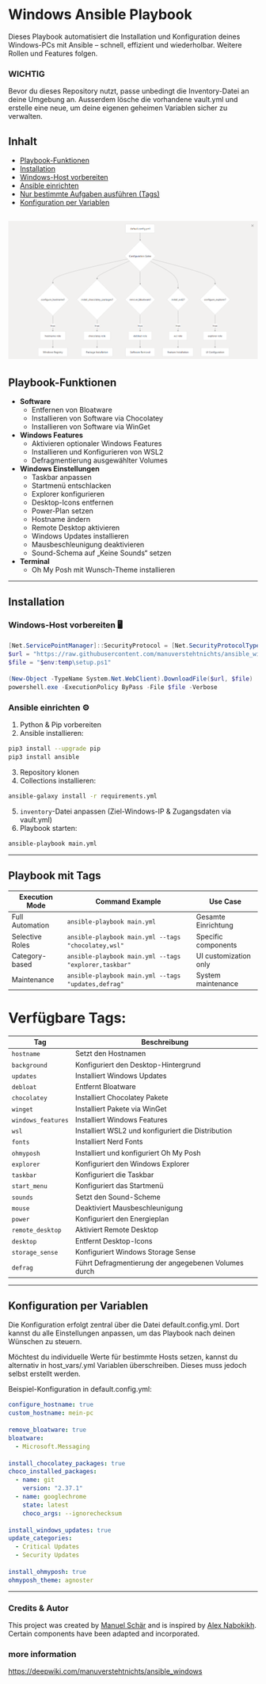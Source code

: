 # Windows Ansible Playbook

Dieses Playbook automatisiert die Installation und Konfiguration deines Windows-PCs mit Ansible – schnell, effizient und wiederholbar. Weitere Rollen und Features folgen.

<h3>WICHTIG</h3>
Bevor du dieses Repository nutzt, passe unbedingt die Inventory-Datei an deine Umgebung an. Ausserdem lösche die vorhandene vault.yml und erstelle eine neue, um deine eigenen geheimen Variablen sicher zu verwalten.

## Inhalt

- [Playbook-Funktionen](#playbook-funktionen)
- [Installation](#installation)
- [Windows-Host vorbereiten](#windows-host-vorbereiten)
- [Ansible einrichten](#ansible-einrichten)
- [Nur bestimmte Aufgaben ausführen (Tags)](#nur-bestimmte-aufgaben-ausführen-tags)
- [Konfiguration per Variablen](#konfiguration-per-variablen)

![Logik](logik.png)
---

## Playbook-Funktionen

- **Software**
  - Entfernen von Bloatware
  - Installieren von Software via Chocolatey
  - Installieren von Software via WinGet
- **Windows Features**
  - Aktivieren optionaler Windows Features
  - Installieren und Konfigurieren von WSL2
  - Defragmentierung ausgewählter Volumes
- **Windows Einstellungen**
  - Taskbar anpassen
  - Startmenü entschlacken
  - Explorer konfigurieren
  - Desktop-Icons entfernen
  - Power-Plan setzen
  - Hostname ändern
  - Remote Desktop aktivieren
  - Windows Updates installieren
  - Mausbeschleunigung deaktivieren
  - Sound-Schema auf „Keine Sounds“ setzen
- **Terminal**
  - Oh My Posh mit Wunsch-Theme installieren

---

## Installation

### Windows-Host vorbereiten 🖥

```powershell
[Net.ServicePointManager]::SecurityProtocol = [Net.SecurityProtocolType]::Tls12
$url = "https://raw.githubusercontent.com/manuverstehtnichts/ansible_windows/refs/heads/main/setup.ps1"
$file = "$env:temp\setup.ps1"

(New-Object -TypeName System.Net.WebClient).DownloadFile($url, $file)
powershell.exe -ExecutionPolicy ByPass -File $file -Verbose
```

### Ansible einrichten ⚙️

1. Python & Pip vorbereiten
2. Ansible installieren:

```bash
pip3 install --upgrade pip
pip3 install ansible
```

3. Repository klonen
4. Collections installieren:

```bash
ansible-galaxy install -r requirements.yml
```

5. `inventory`-Datei anpassen (Ziel-Windows-IP & Zugangsdaten via vault.yml)
6. Playbook starten:

```bash
ansible-playbook main.yml
```

---

## Playbook mit Tags

| Execution Mode | Command Example  | Use Case |
|-------------------------|---------|---------|
| Full Automation | `ansible-playbook main.yml` | Gesamte Einrichtung |
| Selective Roles | `ansible-playbook main.yml --tags "chocolatey,wsl"` | Specific components |
| Category-based | `ansible-playbook main.yml --tags "explorer,taskbar"` | UI customization only |
| Maintenance	 | `ansible-playbook main.yml --tags "updates,defrag"` | System maintenance |


# Verfügbare Tags:  

| Tag                | Beschreibung                                         |
| ------------------ | ---------------------------------------------------- |
| `hostname`         | Setzt den Hostnamen                                  |
| `background`       | Konfiguriert den Desktop-Hintergrund                 |
| `updates`          | Installiert Windows Updates                          |
| `debloat`          | Entfernt Bloatware                                   |
| `chocolatey`       | Installiert Chocolatey Pakete                        |
| `winget`           | Installiert Pakete via WinGet                        |
| `windows_features` | Installiert Windows Features                         |
| `wsl`              | Installiert WSL2 und konfiguriert die Distribution   |
| `fonts`            | Installiert Nerd Fonts                               |
| `ohmyposh`         | Installiert und konfiguriert Oh My Posh              |
| `explorer`         | Konfiguriert den Windows Explorer                    |
| `taskbar`          | Konfiguriert die Taskbar                             |
| `start_menu`       | Konfiguriert das Startmenü                           |
| `sounds`           | Setzt den Sound-Scheme                               |
| `mouse`            | Deaktiviert Mausbeschleunigung                       |
| `power`            | Konfiguriert den Energieplan                         |
| `remote_desktop`   | Aktiviert Remote Desktop                             |
| `desktop`          | Entfernt Desktop-Icons                               |
| `storage_sense`    | Konfiguriert Windows Storage Sense                   |
| `defrag`           | Führt Defragmentierung der angegebenen Volumes durch |

---

## Konfiguration per Variablen

Die Konfiguration erfolgt zentral über die Datei default.config.yml. Dort kannst du alle Einstellungen anpassen, um das Playbook nach deinen Wünschen zu steuern.

Möchtest du individuelle Werte für bestimmte Hosts setzen, kannst du alternativ in host_vars/<host>.yml Variablen überschreiben. Dieses muss jedoch selbst erstellt werden.

Beispiel-Konfiguration in default.config.yml:
```yml
configure_hostname: true
custom_hostname: mein-pc

remove_bloatware: true
bloatware:
  - Microsoft.Messaging

install_chocolatey_packages: true
choco_installed_packages:
  - name: git
    version: "2.37.1"
  - name: googlechrome
    state: latest
    choco_args: --ignorechecksum

install_windows_updates: true
update_categories:
  - Critical Updates
  - Security Updates

install_ohmyposh: true
ohmyposh_theme: agnoster
```
---

### Credits & Autor

This project was created by [Manuel Schär](https://github.com/manuverstehnichts) and is inspired by [Alex Nabokikh](https://github.com/AlexNabokikh/windows-playbook). Certain components have been adapted and incorporated.

### more information

https://deepwiki.com/manuverstehtnichts/ansible_windows